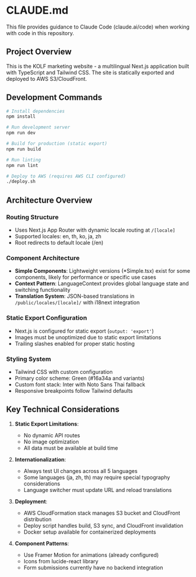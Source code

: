 # CLAUDE.md

This file provides guidance to Claude Code (claude.ai/code) when working with code in this repository.

## Project Overview

This is the KOLF marketing website - a multilingual Next.js application built with TypeScript and Tailwind CSS. The site is statically exported and deployed to AWS S3/CloudFront.

## Development Commands

```bash
# Install dependencies
npm install

# Run development server
npm run dev

# Build for production (static export)
npm run build

# Run linting
npm run lint

# Deploy to AWS (requires AWS CLI configured)
./deploy.sh
```

## Architecture Overview

### Routing Structure
- Uses Next.js App Router with dynamic locale routing at `/[locale]`
- Supported locales: en, th, ko, ja, zh
- Root redirects to default locale (/en)

### Component Architecture
- **Simple Components**: Lightweight versions (*Simple.tsx) exist for some components, likely for performance or specific use cases
- **Context Pattern**: LanguageContext provides global language state and switching functionality
- **Translation System**: JSON-based translations in `/public/locales/[locale]/` with i18next integration

### Static Export Configuration
- Next.js is configured for static export (`output: 'export'`)
- Images must be unoptimized due to static export limitations
- Trailing slashes enabled for proper static hosting

### Styling System
- Tailwind CSS with custom configuration
- Primary color scheme: Green (#16a34a and variants)
- Custom font stack: Inter with Noto Sans Thai fallback
- Responsive breakpoints follow Tailwind defaults

## Key Technical Considerations

1. **Static Export Limitations**: 
   - No dynamic API routes
   - No image optimization
   - All data must be available at build time

2. **Internationalization**:
   - Always test UI changes across all 5 languages
   - Some languages (ja, zh, th) may require special typography considerations
   - Language switcher must update URL and reload translations

3. **Deployment**:
   - AWS CloudFormation stack manages S3 bucket and CloudFront distribution
   - Deploy script handles build, S3 sync, and CloudFront invalidation
   - Docker setup available for containerized deployments

4. **Component Patterns**:
   - Use Framer Motion for animations (already configured)
   - Icons from lucide-react library
   - Form submissions currently have no backend integration